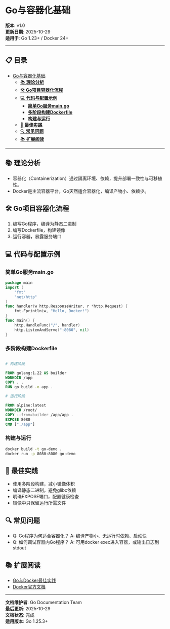 ﻿# Go与容器化基础

**版本**: v1.0  
**更新日期**: 2025-10-29  
**适用于**: Go 1.23+ / Docker 24+

---

## 📋 目录

- [Go与容器化基础](#go与容器化基础)
  - [📚 **理论分析**](#理论分析)
  - [🛠️ **Go项目容器化流程**](#go项目容器化流程)
  - [💻 **代码与配置示例**](#代码与配置示例)
    - [**简单Go服务main.go**](#简单go服务main-go)
    - [**多阶段构建Dockerfile**](#多阶段构建dockerfile)
    - [**构建与运行**](#构建与运行)
  - [🎯 **最佳实践**](#最佳实践)
  - [🔍 **常见问题**](#常见问题)
  - [📚 **扩展阅读**](#扩展阅读)

---

## 📚 **理论分析**

- 容器化（Containerization）通过隔离环境、依赖，提升部署一致性与可移植性。
- Docker是主流容器平台，Go天然适合容器化，编译产物小、依赖少。

## 🛠️ **Go项目容器化流程**

1. 编写Go程序，编译为静态二进制
2. 编写Dockerfile，构建镜像
3. 运行容器，暴露服务端口

## 💻 **代码与配置示例**

### **简单Go服务main.go**

```go
package main
import (
    "fmt"
    "net/http"
)
func handler(w http.ResponseWriter, r *http.Request) {
    fmt.Fprintln(w, "Hello, Docker!")
}
func main() {
    http.HandleFunc("/", handler)
    http.ListenAndServe(":8080", nil)
}
```

### **多阶段构建Dockerfile**

```dockerfile

# 构建阶段

FROM golang:1.22 AS builder
WORKDIR /app
COPY . .
RUN go build -o app .

# 运行阶段

FROM alpine:latest
WORKDIR /root/
COPY --from=builder /app/app .
EXPOSE 8080
CMD ["./app"]
```

### **构建与运行**

```bash
docker build -t go-demo .
docker run -p 8080:8080 go-demo
```

## 🎯 **最佳实践**

- 使用多阶段构建，减小镜像体积
- 编译静态二进制，避免glibc依赖
- 明确EXPOSE端口，配置健康检查
- 镜像中只保留运行所需文件

## 🔍 **常见问题**

- Q: Go程序为何适合容器化？
  A: 编译产物小、无运行时依赖、启动快
- Q: 如何调试容器内Go程序？
  A: 可用docker exec进入容器，或输出日志到stdout

## 📚 **扩展阅读**

- [Go与Docker最佳实践](https://geektutu.com/post/hpg-golang-docker.html)
- [Docker官方文档](https://docs.docker.com/)

---

**文档维护者**: Go Documentation Team  
**最后更新**: 2025-10-29  
**文档状态**: 完成  
**适用版本**: Go 1.25.3+
